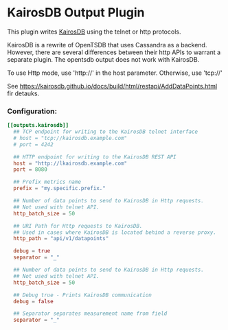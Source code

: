 # KairosDB Output Plugin

This plugin writes [KairosDB](https://kairosdb.github.io/) using the telnet or http protocols.

KairosDB is a rewrite of OpenTSDB that uses Cassandra as a backend. However, there are several
differences between their http APIs to warrant a separate plugin. The opentsdb output does not
work with KairosDB. 

To use Http mode, use 'http://' in the host parameter. Otherwise, use 'tcp://'

See https://kairosdb.github.io/docs/build/html/restapi/AddDataPoints.html fir detauks.

### Configuration:

```toml
[[outputs.kairosdb]]
  ## TCP endpoint for writing to the KairosDB telnet interface
  # host = "tcp://kairosdb.example.com"
  # port = 4242

  ## HTTP endpoint for writing to the KairosDB REST API
  host = "http://lkairosdb.example.com"
  port = 8080

  ## Prefix metrics name
  prefix = "my.specific.prefix."

  ## Number of data points to send to KairosDB in Http requests.
  ## Not used with telnet API.
  http_batch_size = 50

  ## URI Path for Http requests to KairosDB.
  ## Used in cases where KairosDB is located behind a reverse proxy.
  http_path = "api/v1/datapoints"

  debug = true
  separator = "_"

  ## Number of data points to send to KairosDB in Http requests.
  ## Not used with telnet API.
  http_batch_size = 50

  ## Debug true - Prints KairosDB communication
  debug = false

  ## Separator separates measurement name from field
  separator = "_"
```
